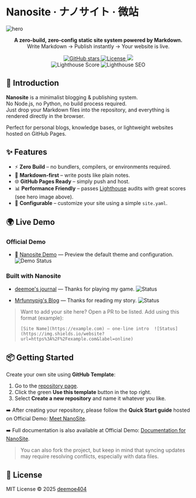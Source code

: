 # Nanosite · ナノサイト · 微站

![hero](assets/hero.jpeg)

<p align="center">
  <b>A zero-build, zero-config static site system powered by Markdown.</b><br/>
  Write Markdown → Publish instantly → Your website is live.
</p>

<p align="center">
  <a href="https://github.com/deemoe404/NanoSite/stargazers">
    <img src="https://img.shields.io/github/stars/deemoe404/NanoSite?style=social" alt="GitHub stars"/>
  </a>
  <a href="https://github.com/deemoe404/NanoSite/blob/main/LICENSE">
    <img src="https://img.shields.io/github/license/deemoe404/NanoSite" alt="License"/>
  </a>
  <a href="https://github.com/deemoe404/NanoSite/deployments/activity_log?environment=github-pages">
    <img src="https://img.shields.io/github/deployments/deemoe404/NanoSite/github-pages?label=Pages%20Deploy">
  </a>
  <br/>
  <img src="https://img.shields.io/badge/Lighthouse-Performance%2096%2B-brightgreen" alt="Lighthouse Score"/>
  <img src="https://img.shields.io/badge/Lighthouse-SEO%20100-blue" alt="Lighthouse SEO"/>
</p>

## 🚀 Introduction

**Nanosite** is a minimalist blogging & publishing system.  
No Node.js, no Python, no build process required.  
Just drop your Markdown files into the repository, and everything is rendered directly in the browser.  

Perfect for personal blogs, knowledge bases, or lightweight websites hosted on GitHub Pages.

## ✨ Features

- ⚡ **Zero Build** – no bundlers, compilers, or environments required.  
- 📝 **Markdown-first** – write posts like plain notes.  
- 🌐 **GitHub Pages Ready** – simply push and host.  
- 📊 **Performance Friendly** – passes [Lighthouse](https://developer.chrome.com/docs/lighthouse/overview/) audits with great scores (see hero image above).  
- 🎨 **Configurable** – customize your site using a simple `site.yaml`.  

## 🌍 Live Demo

### Official Demo
- 🚀 [Nanosite Demo](https://nano.dee.moe) — Preview the default theme and configuration. ![Demo Status](https://img.shields.io/website?url=https%3A%2F%2Fnano.dee.moe&label=online)

### Built with Nanosite
- [deemoe's journal](https://dee.moe) — Thanks for playing my game.  ![Status](https://img.shields.io/website?url=https%3A%2F%2Fdee.moe&label=online)

- [Mrfunnypig's Blog](https://mrfunnypig.github.io/Blog/) — Thanks for reading my story. ![Status](https://img.shields.io/website?url=https://mrfunnypig.github.io/Blog/&label=online)

> Want to add your site here? Open a PR to be listed. Add using this format (example):
> ```
> [Site Name](https://example.com) — one-line intro  ![Status](https://img.shields.io/website?url=https%3A%2F%2Fexample.com&label=online)
> ```

## 📦 Getting Started

Create your own site using **GitHub Template**:

1. Go to the [repository page](https://github.com/deemoe404/NanoSite).  
2. Click the green **Use this template** button in the top right.  
3. Select **Create a new repository** and name it whatever you like.  

➡️ After creating your repository, please follow the **Quick Start guide** hosted on Official Demo: [Meet NanoSite](https://nano.dee.moe/?id=post%2Fmain%2Fmain_en.md&lang=en).

➡️ Full documentation is also available at Official Demo: [Documentation for NanoSite](https://nano.dee.moe/?id=post%2Fdoc%2Fdoc_en.md&lang=en).

> You can also fork the project, but keep in mind that syncing updates may require resolving conflicts, especially with data files.

## 📜 License

MIT License © 2025 [deemoe404](https://github.com/deemoe404)  
